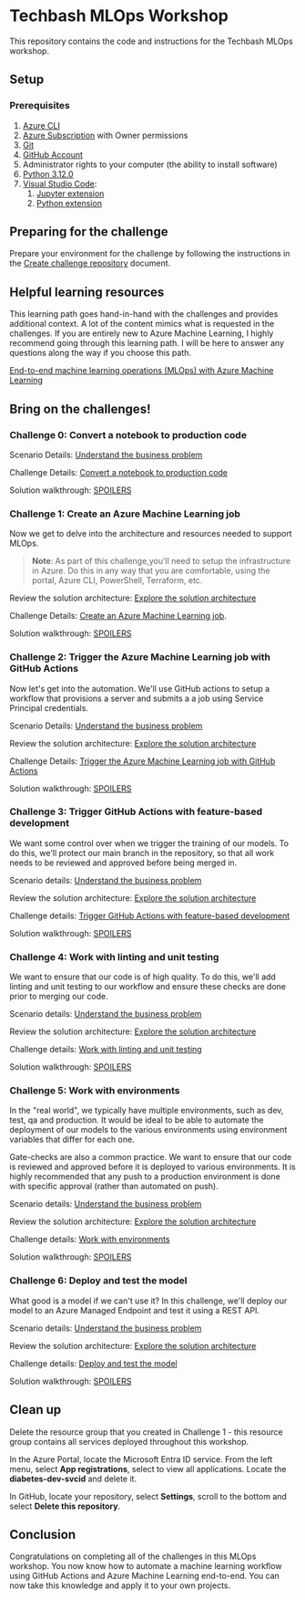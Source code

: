 # Techbash MLOps Workshop

This repository contains the code and instructions for the Techbash MLOps workshop.

## Setup

### Prerequisites

1. [Azure CLI](https://docs.microsoft.com/en-us/cli/azure/install-azure-cli?view=azure-cli-latest)
2. [Azure Subscription](https://azure.microsoft.com/en-us/free/) with Owner permissions
3. [Git](https://git-scm.com/download)
4. [GitHub Account](https://github.com)
5. Administrator rights to your computer (the ability to install software)
6. [Python 3.12.0](https://www.python.org/downloads/)
7. [Visual Studio Code](https://code.visualstudio.com/Download):
   1. [Jupyter extension](https://marketplace.visualstudio.com/items?itemName=ms-toolsai.jupyter)
   2. [Python extension](https://marketplace.visualstudio.com/items?itemName=ms-python.python)

## Preparing for the challenge

Prepare your environment for the challenge by following the instructions in the [Create challenge repository](docs/create_challenge_repository.md) document.

## Helpful learning resources

This learning path goes hand-in-hand with the challenges and provides additional context. A lot of the content mimics what is requested in the challenges. If you are entirely new to Azure Machine Learning, I highly recommend going through this learning path. I will be here to answer any questions along the way if you choose this path.

[End-to-end machine learning operations (MLOps) with Azure Machine Learning](https://learn.microsoft.com/en-us/training/paths/build-first-machine-operations-workflow/)

## Bring on the challenges!

### Challenge 0: Convert a notebook to production code

Scenario Details: [Understand the business problem](https://learn.microsoft.com/en-us/training/modules/use-azure-machine-learn-job-for-automation/2-understand-business-problem)

Challenge Details: [Convert a notebook to production code](https://microsoftlearning.github.io/mslearn-mlops/documentation/00-script.html)

Solution walkthrough: [SPOILERS](docs/challenge_0_solution.md)

### Challenge 1: Create an Azure Machine Learning job

Now we get to delve into the architecture and resources needed to support MLOps.

>**Note**: As part of this challenge,you'll need to setup the infrastructure in Azure. Do this in any way that you are comfortable, using the portal, Azure CLI, PowerShell, Terraform, etc.

Review the solution architecture: [Explore the solution architecture](https://learn.microsoft.com/en-us/training/modules/use-azure-machine-learn-job-for-automation/3-explore-solution-architecture)

Challenge Details: [Create an Azure Machine Learning job](https://microsoftlearning.github.io/mslearn-mlops/documentation/01-aml-job.html).

Solution walkthrough: [SPOILERS](docs/challenge_1_walkthrough.md)

### Challenge 2: Trigger the Azure Machine Learning job with GitHub Actions

Now let's get into the automation. We'll use GitHub actions to setup a workflow that provisions a server and submits a a job using Service Principal credentials.

Scenario Details: [Understand the business problem](https://learn.microsoft.com/en-us/training/modules/trigger-azure-machine-learn-jobs-github-actions/2-understand-business-problem)

Review the solution architecture: [Explore the solution architecture](https://learn.microsoft.com/en-us/training/modules/trigger-azure-machine-learn-jobs-github-actions/3-explore-solution-architecture)

Challenge Details: [Trigger the Azure Machine Learning job with GitHub Actions](https://microsoftlearning.github.io/mslearn-mlops/documentation/02-github-actions.html)

Solution walkthrough: [SPOILERS](docs/challenge_2_walkthrough.md)

### Challenge 3: Trigger GitHub Actions with feature-based development

We want some control over when we trigger the training of our models. To do this, we'll protect our main branch in the repository, so that all work needs to be reviewed and approved before being merged in.

Scenario details: [Understand the business problem](https://learn.microsoft.com/en-us/training/modules/trigger-github-actions-trunk-based-development/2-understand-business-problem)

Review the solution architecture: [Explore the solution architecture](https://learn.microsoft.com/en-us/training/modules/trigger-github-actions-trunk-based-development/3-explore-solution-architecture)

Challenge details: [Trigger GitHub Actions with feature-based development](https://microsoftlearning.github.io/mslearn-mlops/documentation/03-trigger-workflow.html)

Solution walkthrough: [SPOILERS](docs/challenge_3_walkthrough.md)

### Challenge 4: Work with linting and unit testing

We want to ensure that our code is of high quality. To do this, we'll add linting and unit testing to our workflow and ensure these checks are done prior to merging our code.

Scenario details: [Understand the business problem](https://learn.microsoft.com/en-us/training/modules/work-linting-unit-test-github-actions/2-understand-business-problem)

Review the solution architecture: [Explore the solution architecture](https://learn.microsoft.com/en-us/training/modules/work-linting-unit-test-github-actions/3-explore-solution-architecture)

Challenge details: [Work with linting and unit testing](https://microsoftlearning.github.io/mslearn-mlops/documentation/04-unit-test-linting.html)

Solution walkthrough: [SPOILERS](docs/challenge_4_walkthrough.md)

### Challenge 5: Work with environments

In the "real world", we typically have multiple environments, such as dev, test, qa and production. It would be ideal to be able to automate the deployment of our models to the various environments using environment variables that differ for each one.

Gate-checks are also a common practice. We want to ensure that our code is reviewed and approved before it is deployed to various environments. It is highly recommended that any push to a production environment is done with specific approval (rather than automated on push).

Scenario details: [Understand the business problem](https://learn.microsoft.com/en-us/training/modules/work-environments-github-actions/2-understand-business-problem)

Review the solution architecture: [Explore the solution architecture](https://learn.microsoft.com/en-us/training/modules/work-environments-github-actions/3-explore-solution-architecture)

Challenge details: [Work with environments](https://microsoftlearning.github.io/mslearn-mlops/documentation/05-environments.html)

Solution walkthrough: [SPOILERS](docs/challenge_5_walkthrough.md)

### Challenge 6: Deploy and test the model

What good is a model if we can't use it? In this challenge, we'll deploy our model to an Azure Managed Endpoint and test it using a REST API.

Scenario details: [Understand the business problem](https://learn.microsoft.com/en-us/training/modules/deploy-model-github-actions/2-understand-business-problem)

Review the solution architecture: [Explore the solution architecture](https://learn.microsoft.com/en-us/training/modules/deploy-model-github-actions/3-explore-solution-architecture)

Challenge details: [Deploy and test the model](https://microsoftlearning.github.io/mslearn-mlops/documentation/06-deploy-model.html)

Solution walkthrough: [SPOILERS](docs/challenge_6_walkthrough.md)

## Clean up

Delete the resource group that you created in Challenge 1 - this resource group contains all services deployed throughout this workshop.

In the Azure Portal, locate the Microsoft Entra ID service. From the left menu, select **App registrations**, select to view all applications. Locate the **diabetes-dev-svcid** and delete it.

In GitHub, locate your repository, select **Settings**, scroll to the bottom and select **Delete this repository**.

## Conclusion

Congratulations on completing all of the challenges in this MLOps workshop. You now know how to automate a machine learning workflow using GitHub Actions and Azure Machine Learning end-to-end. You can now take this knowledge and apply it to your own projects.
